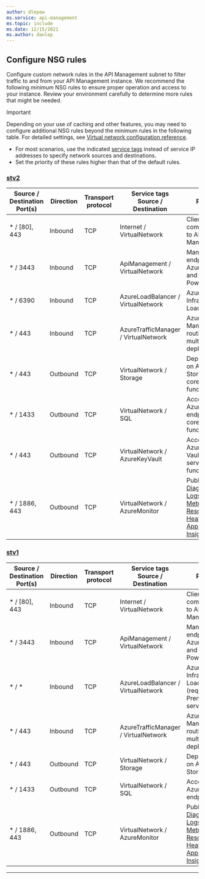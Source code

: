 ```yaml
---
author: dlepow
ms.service: api-management
ms.topic: include
ms.date: 12/15/2021
ms.author: danlep
---
```


## Configure NSG rules

Configure custom network rules in the API Management subnet to filter traffic to and from your API Management instance. We recommend the following *minimum* NSG rules to ensure proper operation and access to your instance. Review your environment carefully to determine more rules that might be needed. 

> [!IMPORTANT] 
> Depending on your use of caching and other features, you may need to configure additional NSG rules beyond the minimum rules in the following table. For detailed settings, see [Virtual network configuration reference](../articles/api-management/virtual-network-reference.md#required-ports). 

  * For most scenarios, use the indicated [service tags](../articles/virtual-network/service-tags-overview.md) instead of service IP addresses to specify network sources and destinations. 
  * Set the priority of these rules higher than that of the default rules.

### [stv2](#tab/stv2)

| Source / Destination Port(s) | Direction          | Transport protocol |   Service tags <br> Source / Destination   | Purpose                                                  | VNet type |
|------------------------------|--------------------|--------------------|---------------------------------------|-------------------------------------------------------------|----------------------|
| * / [80], 443                  | Inbound            | TCP                | Internet / VirtualNetwork            | Client communication to API Management                   | External only          |
| * / 3443                     | Inbound            | TCP                | ApiManagement / VirtualNetwork       | Management endpoint for Azure portal and PowerShell        | External & Internal  |
| * / 6390                       | Inbound            | TCP                | AzureLoadBalancer / VirtualNetwork | Azure Infrastructure Load Balancer                        | External & Internal  |
| * / 443 | Inbound | TCP | AzureTrafficManager / VirtualNetwork | Azure Traffic Manager routing for multi-region deployment | External only |
| * / 443                  | Outbound           | TCP                | VirtualNetwork / Storage             | Dependency on Azure Storage for core service functionality                            | External & Internal  |
| * / 1433                     | Outbound           | TCP                | VirtualNetwork / SQL                 | Access to Azure SQL endpoints for core service functionality                          | External & Internal  |
| * / 443                     | Outbound           | TCP                | VirtualNetwork / AzureKeyVault                | Access to Azure Key Vault for core service functionality                         | External & Internal  |
| * / 1886, 443                     | Outbound           | TCP                | VirtualNetwork / AzureMonitor         | Publish [Diagnostics Logs and Metrics](../articles/api-management/api-management-howto-use-azure-monitor.md), [Resource Health](../articles//service-health/resource-health-overview.md), and [Application Insights](../articles/api-management/api-management-howto-app-insights.md)                  | External & Internal  |


### [stv1](#tab/stv1)

| Source / Destination Port(s) | Direction          | Transport protocol |   Service tags <br> Source / Destination   | Purpose                                                  | VNet type |
|------------------------------|--------------------|--------------------|---------------------------------------|-------------------------------------------------------------|----------------------|
| * / [80], 443                  | Inbound            | TCP                | Internet / VirtualNetwork            | Client communication to API Management                   | External only          |
| * / 3443                     | Inbound            | TCP                | ApiManagement / VirtualNetwork       | Management endpoint for Azure portal and PowerShell        | External & Internal  |
| * / *                       | Inbound            | TCP                | AzureLoadBalancer / VirtualNetwork | Azure Infrastructure Load Balancer (required for Premium service tier)                          | External & Internal  |
| * / 443 | Inbound | TCP | AzureTrafficManager / VirtualNetwork | Azure Traffic Manager routing for multi-region deployment | External only |
| * / 443                  | Outbound           | TCP                | VirtualNetwork / Storage             | Dependency on Azure Storage                             | External & Internal  |
| * / 1433                     | Outbound           | TCP                | VirtualNetwork / SQL                 | Access to Azure SQL endpoints                           | External & Internal  |
| * / 1886, 443                     | Outbound           | TCP                | VirtualNetwork / AzureMonitor         | Publish [Diagnostics Logs and Metrics](../articles/api-management/api-management-howto-use-azure-monitor.md), [Resource Health](../articles/service-health/resource-health-overview.md), and [Application Insights](../articles/api-management/api-management-howto-app-insights.md)                  | External & Internal  |


---
